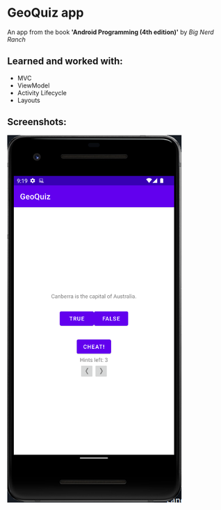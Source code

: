GeoQuiz app
==================

An app from the book **'Android Programming (4th edition)'** by *Big Nerd Ranch*

Learned and worked with:
-----------------
* MVC
* ViewModel
* Activity Lifecycle
* Layouts

Screenshots:
-----------------
![](/img/pic1.png)

